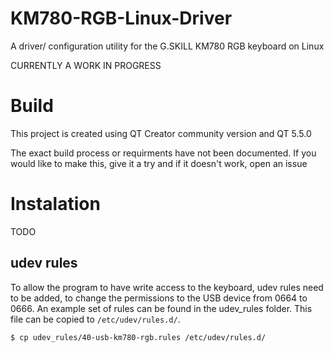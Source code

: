 # KM780-RGB-Linux-Driver

A driver/ configuration utility for the G.SKILL KM780 RGB keyboard on Linux

CURRENTLY A WORK IN PROGRESS


# Build

This project is created using QT Creator community version and QT 5.5.0

The exact build process or requirments have not been documented. If you would like to make this, give it a try and if it doesn't work, open an issue


# Instalation

 TODO

## udev rules

To allow the program to have write access to the keyboard, udev rules need to be added, to change the permissions to the USB device from 0664 to 0666. An example set of rules can be found in the udev_rules folder. This file can be copied to `/etc/udev/rules.d/`.

```bash
$ cp udev_rules/40-usb-km780-rgb.rules /etc/udev/rules.d/
```
